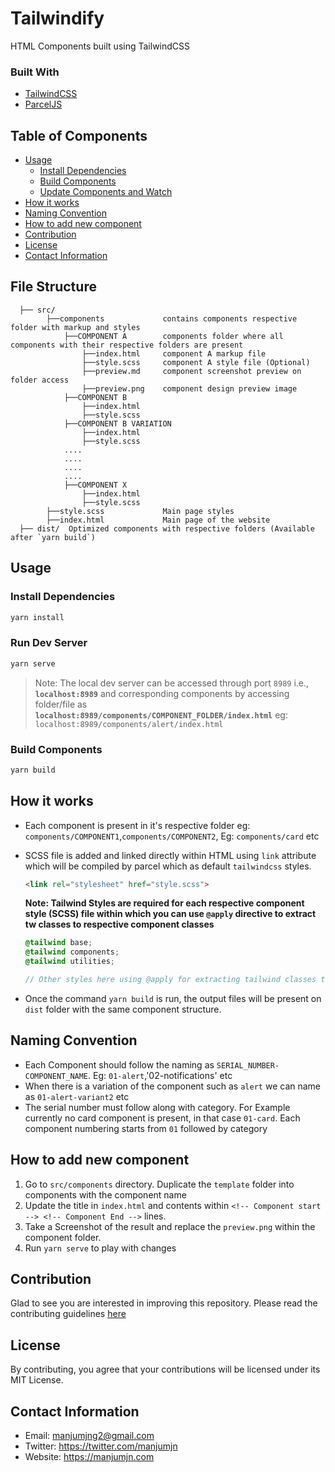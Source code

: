 # Tailwindify
HTML Components built using TailwindCSS

### Built With
- [TailwindCSS](https://tailwindcss.com/)
- [ParcelJS](https://parceljs.org/)

## Table of Components
  * [Usage](#usage)
    + [Install Dependencies](#install-dependencies)
    + [Build Components](#build-components)
    + [Update Components and Watch](#update-components-and-watch)
  * [How it works](#how-it-works)
  * [Naming Convention](#naming-convention)
  * [How to add new component](#how-to-add-new-component)
  * [Contribution](#contribution)
  * [License](#license)
  * [Contact Information](#contact-information)

## File Structure

```
  ├── src/
        ├──components             contains components respective folder with markup and styles
            ├──COMPONENT A        components folder where all components with their respective folders are present
                ├──index.html     component A markup file
                ├──style.scss     component A style file (Optional)
                ├──preview.md     component screenshot preview on folder access
                ├──preview.png    component design preview image
            ├──COMPONENT B              
                ├──index.html     
                ├──style.scss
            ├──COMPONENT B VARIATION      
                ├──index.html     
                ├──style.scss
            ....
            ....
            ....
            ....
            ├──COMPONENT X              
                ├──index.html     
                ├──style.scss
        ├──style.scss             Main page styles
        ├──index.html             Main page of the website
  ├── dist/  Optimized components with respective folders (Available after `yarn build`)
```
## Usage

### Install Dependencies

```bash
yarn install
```

### Run Dev Server

```bash
yarn serve
```

> Note: The local dev server can be accessed through port `8989` i.e., **`localhost:8989`** and corresponding components by accessing folder/file as **`localhost:8989/components/COMPONENT_FOLDER/index.html`** eg: `localhost:8989/components/alert/index.html`


### Build Components

```bash
yarn build
```



## How it works

- Each component is present in it's respective folder eg: `components/COMPONENT1`,`components/COMPONENT2`, Eg: `components/card` etc
- SCSS file is added and linked directly within HTML using `link` attribute which will be compiled by parcel which as default `tailwindcss` styles.

  ````HTML
  <link rel="stylesheet" href="style.scss">
  ````
  
  **Note: Tailwind Styles are required for each respective component style (SCSS) file within which you can use `@apply` directive to extract tw classes to respective component classes**
  ```scss
  @tailwind base;
  @tailwind components;
  @tailwind utilities;

  // Other styles here using @apply for extracting tailwind classes to each class
  ```
- Once the command `yarn build` is run, the output files will be present on `dist` folder with the same component structure.

## Naming Convention

- Each Component should follow the naming as `SERIAL_NUMBER-COMPONENT_NAME`. Eg: `01-alert`,'02-notifications' etc
- When there is a variation of the component such as `alert` we can name as `01-alert-variant2` etc
- The serial number must follow along with category. For Example currently no card component is present, in that case `01-card`. Each component numbering starts from `01` followed by category

## How to add new component

1. Go to `src/components` directory. Duplicate the `template` folder into components with the component name
2. Update the title in `index.html` and contents within `<!-- Component start --> <!-- Component End -->` lines.
3. Take a Screenshot of the result and replace the `preview.png` within the component folder.
4. Run `yarn serve` to play with changes

## Contribution

Glad to see you are interested in improving this repository. Please read the contributing guidelines [here](https://github.com/manjumjn/tailwindify/blob/main/CONTRIBUTING.md)

## License

By contributing, you agree that your contributions will be licensed under its MIT License.

## Contact Information

- Email: manjumjng2@gmail.com
- Twitter: https://twitter.com/manjumjn
- Website: https://manjumjn.com
